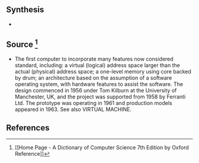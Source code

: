 ## Synthesis
- 
## Source [^1]
- The first computer to incorporate many features now considered standard, including: a virtual (logical) address space larger than the actual (physical) address space; a one-level memory using core backed by drum; an architecture based on the assumption of a software operating system, with hardware features to assist the software. The design commenced in 1956 under Tom Kilburn at the University of Manchester, UK, and the project was supported from 1958 by Ferranti Ltd. The prototype was operating in 1961 and production models appeared in 1963. See also VIRTUAL MACHINE.
## References

[^1]: [[Home Page - A Dictionary of Computer Science 7th Edition by Oxford Reference]]